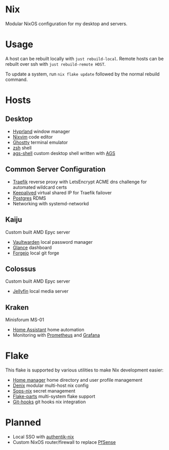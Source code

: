 # Nix 

Modular NixOS configuration for my desktop and servers.

# Usage

A host can be rebuilt locally with `just rebuild-local`.  Remote hosts can be rebuilt over ssh with `just rebuild-remote HOST`.

To update a system, run `nix flake update` followed by the normal rebuild command.

# Hosts

## Desktop
- [Hyprland](https://github.com/hyprwm/Hyprland) window manager
- [Nixvim](https://github.com/nix-community/nixvim) code editor
- [Ghostty](https://github.com/ghostty-org/ghostty) terminal emulator
- [zsh](https://github.com/zsh-users/zsh) shell
- [ags-shell](https://github.com/jburke-dev/ags-shell) custom desktop shell written with [AGS](https://github.com/Aylur/ags)

## Common Server Configuration
- [Traefik](https://github.com/traefik/traefik) reverse proxy with LetsEncrypt ACME dns challenge for automated wildcard certs
- [Keepalived](https://github.com/acassen/keepalived) virtual shared IP for Traefik failover
- [Postgres](https://github.com/postgres/postgres) RDMS
- Networking with systemd-networkd

## Kaiju
Custom built AMD Epyc server
- [Vaultwarden](https://github.com/dani-garcia/vaultwarden) local password manager
- [Glance](https://github.com/glanceapp/glance) dashboard
- [Forgejo](https://forgejo.org) local git forge

## Colossus
Custom built AMD Epyc server
- [Jellyfin](https://github.com/jellyfin/jellyfin) local media server

## Kraken
Minisforum MS-01
- [Home Assistant](https://github.com/home-assistant) home automation
- Monitoring with [Prometheus](https://github.com/prometheus/prometheus) and [Grafana](https://github.com/grafana/grafana)

# Flake
This flake is supported by various utilities to make Nix development easier:
- [Home manager](https://github.com/nix-community/home-manager) home directory and user profile management
- [Denix](https://github.com/yunfachi/denix) modular multi-host nix config
- [Sops-nix](https://github.com/Mic92/sops-nix) secret management
- [Flake-parts](https://github.com/hercules-ci/flake-parts) multi-system flake support
- [Git-hooks](https://github.com/cachix/git-hooks.nix) git hooks nix integration

# Planned
- Local SSO with [authentik-nix](https://github.com/nix-community/authentik-nix)
- Custom NixOS router/firewall to replace [PfSense](https://github.com/pfsense/pfsense)
